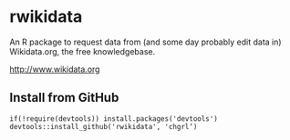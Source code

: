 rwikidata
=========
An R package to request data from (and some day probably edit data in) Wikidata.org, the free knowledgebase.

http://www.wikidata.org

Install from GitHub
-------------------

    if(!require(devtools)) install.packages('devtools')
    devtools::install_github('rwikidata', 'chgrl‘)
